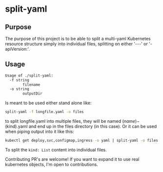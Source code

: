 # split-yaml

## Purpose
The purpose of this project is to be able to split a multi-yaml Kubernetes resource structure simply into individual files, splitting on either '---' or '- apiVersion:'. 

## Usage
```bash
Usage of ./split-yaml:
  -f string
        filename
  -o string
        outputDir
```

Is meant to be used either stand alone like:
```bash
split-yaml -f longfile.yaml -o files
```
to split longfile.yaml into multiple files, they will be named $(name)-$(kind).yaml and end up in the files directory (in this case).
Or it can be used when piping output into it like this:
```bash
kubectl get deploy,svc,configmap,ingress -o yaml | split-yaml -o files -
```
To split the `kind: List` content into individual files.

Contributing PR's are welcome! If you want to expand it to use real kubernetes objects, I'm open to contributions.